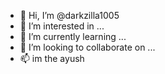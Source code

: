 - 👋 Hi, I’m @darkzilla1005
- 👀 I’m interested in ...
- 🌱 I’m currently learning ...
- 💞️ I’m looking to collaborate on ...
- 📫 im the ayush 

<!---
darkzilla1005/darkzilla1005 is a ✨ special ✨ repository because its `README.md` (this file) appears on your GitHub profile.
You can click the Preview link to take a look at your changes.
--->
